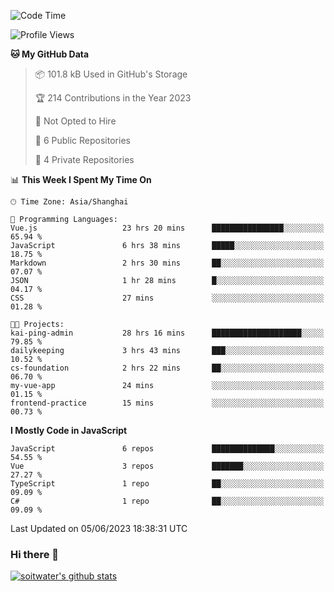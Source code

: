 <!--START_SECTION:waka-->
![Code Time](http://img.shields.io/badge/Code%20Time-2%2C079%20hrs%2033%20mins-blue)

![Profile Views](http://img.shields.io/badge/Profile%20Views-1-blue)

**🐱 My GitHub Data** 

> 📦 101.8 kB Used in GitHub's Storage 
 > 
> 🏆 214 Contributions in the Year 2023
 > 
> 🚫 Not Opted to Hire
 > 
> 📜 6 Public Repositories 
 > 
> 🔑 4 Private Repositories 
 > 
📊 **This Week I Spent My Time On** 

```text
🕑︎ Time Zone: Asia/Shanghai

💬 Programming Languages: 
Vue.js                   23 hrs 20 mins      ████████████████░░░░░░░░░   65.94 % 
JavaScript               6 hrs 38 mins       █████░░░░░░░░░░░░░░░░░░░░   18.75 % 
Markdown                 2 hrs 30 mins       ██░░░░░░░░░░░░░░░░░░░░░░░   07.07 % 
JSON                     1 hr 28 mins        █░░░░░░░░░░░░░░░░░░░░░░░░   04.17 % 
CSS                      27 mins             ░░░░░░░░░░░░░░░░░░░░░░░░░   01.28 % 

🐱‍💻 Projects: 
kai-ping-admin           28 hrs 16 mins      ████████████████████░░░░░   79.85 % 
dailykeeping             3 hrs 43 mins       ███░░░░░░░░░░░░░░░░░░░░░░   10.52 % 
cs-foundation            2 hrs 22 mins       ██░░░░░░░░░░░░░░░░░░░░░░░   06.70 % 
my-vue-app               24 mins             ░░░░░░░░░░░░░░░░░░░░░░░░░   01.15 % 
frontend-practice        15 mins             ░░░░░░░░░░░░░░░░░░░░░░░░░   00.73 % 
```

**I Mostly Code in JavaScript** 

```text
JavaScript               6 repos             ██████████████░░░░░░░░░░░   54.55 % 
Vue                      3 repos             ███████░░░░░░░░░░░░░░░░░░   27.27 % 
TypeScript               1 repo              ██░░░░░░░░░░░░░░░░░░░░░░░   09.09 % 
C#                       1 repo              ██░░░░░░░░░░░░░░░░░░░░░░░   09.09 % 
```




 Last Updated on 05/06/2023 18:38:31 UTC
<!--END_SECTION:waka-->

### Hi there 👋
[![soitwater's github stats](https://github-readme-stats.vercel.app/api?username=soitwater)](https://github.com/soitwater/github-readme-stats)
